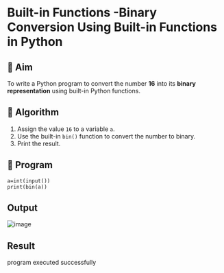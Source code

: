 # Built-in Functions -Binary Conversion Using Built-in Functions in Python

## 🎯 Aim
To write a Python program to convert the number **16** into its **binary representation** using built-in Python functions.

## 🧠 Algorithm
1. Assign the value `16` to a variable `a`.
2. Use the built-in `bin()` function to convert the number to binary.
3. Print the result.

## 🧾 Program

```
a=int(input())
print(bin(a))
```

## Output
![image](https://github.com/user-attachments/assets/e55f7ee1-a7f8-4476-acad-8278fd217a74)


## Result
program executed successfully
